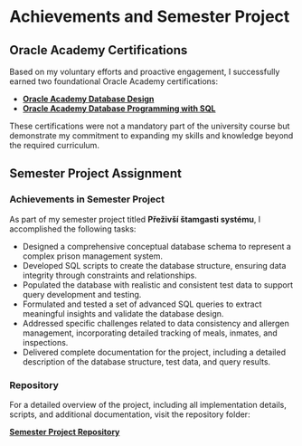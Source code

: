 # Achievements and Semester Project

## Oracle Academy Certifications

Based on my voluntary efforts and proactive engagement, I successfully earned two foundational Oracle Academy certifications:

- **[Oracle Academy Database Design](./oracle-academy-certifications/oracleacademy-database-design.png)**
- **[Oracle Academy Database Programming with SQL](./oracle-academy-certifications/oracleacademy-database-with-SQL.png)**

These certifications were not a mandatory part of the university course but demonstrate my commitment to expanding my skills and knowledge beyond the required curriculum.

## Semester Project Assignment

### Achievements in Semester Project

As part of my semester project titled **Přeživší štamgasti systému**, I accomplished the following tasks:

- Designed a comprehensive conceptual database schema to represent a complex prison management system.
- Developed SQL scripts to create the database structure, ensuring data integrity through constraints and relationships.
- Populated the database with realistic and consistent test data to support query development and testing.
- Formulated and tested a set of advanced SQL queries to extract meaningful insights and validate the database design.
- Addressed specific challenges related to data consistency and allergen management, incorporating detailed tracking of meals, inmates, and inspections.
- Delivered complete documentation for the project, including a detailed description of the database structure, test data, and query results.

### Repository

For a detailed overview of the project, including all implementation details, scripts, and additional documentation, visit the repository folder:

**[Semester Project Repository](./semester-project)**








